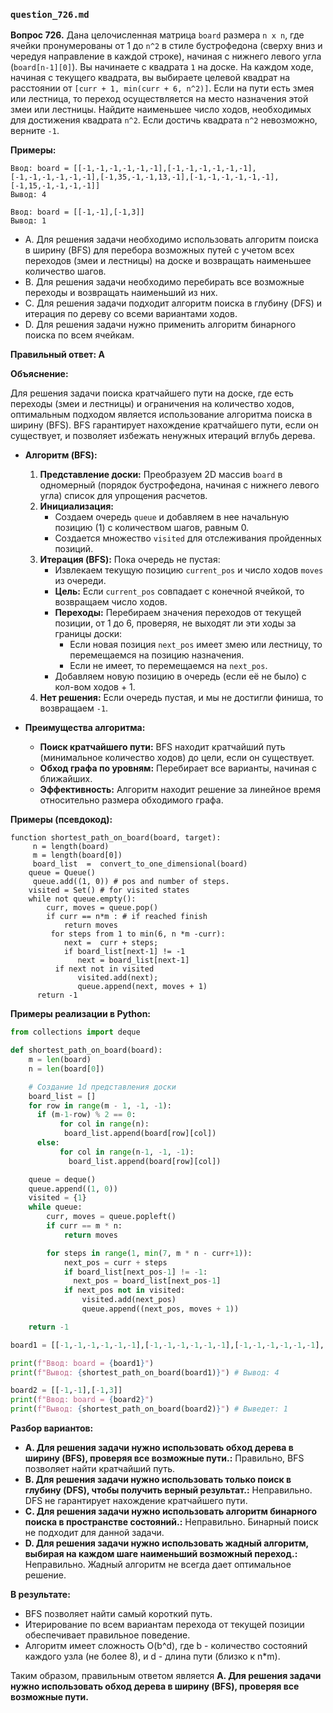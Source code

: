 ### `question_726.md`

**Вопрос 726.** Дана целочисленная матрица `board` размера `n x n`, где ячейки пронумерованы от 1 до `n^2` в стиле бустрофедона (сверху вниз и чередуя направление в каждой строке), начиная с нижнего левого угла (`board[n-1][0]`). Вы начинаете с квадрата `1` на доске. На каждом ходе, начиная с текущего квадрата, вы выбираете целевой квадрат на расстоянии от `[curr + 1, min(curr + 6, n^2)]`. Если на пути есть змея или лестница, то переход осуществляется на  место назначения этой змеи или лестницы. Найдите наименьшее число ходов, необходимых для достижения квадрата `n^2`. Если достичь квадрата `n^2` невозможно, верните `-1`.

**Примеры:**
```
Ввод: board = [[-1,-1,-1,-1,-1,-1],[-1,-1,-1,-1,-1,-1],[-1,-1,-1,-1,-1,-1],[-1,35,-1,-1,13,-1],[-1,-1,-1,-1,-1,-1],[-1,15,-1,-1,-1,-1]]
Вывод: 4

Ввод: board = [[-1,-1],[-1,3]]
Вывод: 1
```

-  A. Для решения задачи необходимо использовать алгоритм поиска в ширину (BFS)  для перебора возможных путей с учетом всех переходов (змеи и лестницы) на доске и возвращать наименьшее количество шагов.
- B. Для решения задачи необходимо перебирать все возможные переходы  и возвращать наименьший  из них.
-  C.  Для решения задачи подходит алгоритм поиска в глубину (DFS) и итерация по дереву со всеми вариантами ходов.
-  D. Для решения задачи нужно применить алгоритм бинарного поиска по всем ячейкам.

**Правильный ответ: A**

**Объяснение:**

Для решения задачи поиска кратчайшего пути на доске, где есть переходы (змеи и лестницы)  и ограничения на количество ходов, оптимальным подходом является использование алгоритма поиска в ширину (BFS). BFS гарантирует нахождение кратчайшего пути, если он существует, и позволяет избежать ненужных итераций вглубь дерева.

*   **Алгоритм (BFS):**
    1.  **Представление доски:** Преобразуем 2D массив `board` в одномерный (порядок  бустрофедона, начиная с нижнего левого угла) список для упрощения расчетов.
    2. **Инициализация:**
       *  Создаем очередь  `queue` и добавляем в нее начальную позицию (1) с количеством шагов, равным 0.
       * Создается  множество `visited` для отслеживания пройденных позиций.
    3. **Итерация (BFS):** Пока очередь не пустая:
        * Извлекаем текущую позицию `current_pos` и число ходов `moves` из очереди.
        *   **Цель:** Если `current_pos`  совпадает с конечной ячейкой, то возвращаем число ходов.
        *  **Переходы:**  Перебираем значения переходов от текущей  позиции, от 1 до 6, проверяя, не выходят ли эти ходы за границы доски:
           *   Если новая позиция `next_pos` имеет змею или лестницу, то перемещаемся на позицию назначения.
            *  Если не имеет, то перемещаемся на `next_pos`.
          * Добавляем новую позицию  в очередь (если её не было) с кол-вом ходов + 1.
    4.  **Нет решения:** Если очередь пустая, и мы не достигли финиша, то возвращаем `-1`.

*   **Преимущества алгоритма:**
    *   **Поиск кратчайшего пути:** BFS находит кратчайший путь (минимальное количество ходов) до цели, если он существует.
    *  **Обход графа по уровням:** Перебирает  все варианты, начиная с ближайших.
    *   **Эффективность:** Алгоритм находит решение  за линейное время относительно размера обходимого графа.

**Примеры (псевдокод):**

```
function shortest_path_on_board(board, target):
     n = length(board)
     m = length(board[0])
     board_list  =  convert_to_one_dimensional(board)
    queue = Queue()
     queue.add((1, 0)) # pos and number of steps.
    visited = Set() # for visited states
    while not queue.empty():
        curr, moves = queue.pop()
        if curr == n*m : # if reached finish
            return moves
         for steps from 1 to min(6, n *m -curr):
            next =  curr + steps;
            if board_list[next-1] != -1
               next = board_list[next-1]
          if next not in visited
               visited.add(next);
               queue.append(next, moves + 1)
      return -1
```
**Примеры реализации в Python:**

```python
from collections import deque

def shortest_path_on_board(board):
    m = len(board)
    n = len(board[0])

    # Создание 1d представления доски
    board_list = []
    for row in range(m - 1, -1, -1):
      if (m-1-row) % 2 == 0:
           for col in range(n):
            board_list.append(board[row][col])
      else:
           for col in range(n-1, -1, -1):
             board_list.append(board[row][col])

    queue = deque()
    queue.append((1, 0))
    visited = {1}
    while queue:
        curr, moves = queue.popleft()
        if curr == m * n:
            return moves

        for steps in range(1, min(7, m * n - curr+1)):
            next_pos = curr + steps
            if board_list[next_pos-1] != -1:
              next_pos = board_list[next_pos-1]
            if next_pos not in visited:
                visited.add(next_pos)
                queue.append((next_pos, moves + 1))

    return -1

board1 = [[-1,-1,-1,-1,-1,-1],[-1,-1,-1,-1,-1,-1],[-1,-1,-1,-1,-1,-1],[-1,35,-1,-1,13,-1],[-1,-1,-1,-1,-1,-1],[-1,15,-1,-1,-1,-1]]

print(f"Ввод: board = {board1}")
print(f"Вывод: {shortest_path_on_board(board1)}") # Вывод: 4

board2 = [[-1,-1],[-1,3]]
print(f"Ввод: board = {board2}")
print(f"Вывод: {shortest_path_on_board(board2)}") # Выведет: 1
```

**Разбор вариантов:**
* **A. Для решения задачи нужно использовать обход дерева в ширину (BFS), проверяя все возможные пути.:** Правильно,  BFS позволяет найти кратчайший путь.
*  **B. Для решения задачи нужно использовать только поиск в глубину (DFS),  чтобы получить верный результат.:** Неправильно. DFS не гарантирует нахождение кратчайшего пути.
*  **C. Для решения задачи нужно использовать алгоритм бинарного поиска в пространстве состояний.:** Неправильно. Бинарный поиск не подходит для данной задачи.
*  **D. Для решения задачи нужно использовать жадный алгоритм, выбирая на каждом шаге наименьший возможный переход.:** Неправильно. Жадный алгоритм не всегда дает оптимальное решение.

**В результате:**
*   BFS позволяет найти самый короткий путь.
*  Итерирование по всем вариантам перехода от текущей позиции  обеспечивает правильное поведение.
*  Алгоритм имеет сложность O(b^d), где b - количество  состояний каждого узла (не более 8), и  d - длина пути (близко к n*m).

Таким образом, правильным ответом является **A. Для решения задачи нужно использовать обход дерева в ширину (BFS), проверяя все возможные пути.**
